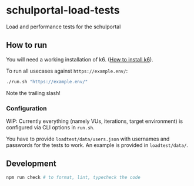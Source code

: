 # schulportal-load-tests

Load and performance tests for the schulportal

## How to run

You will need a working installation of k6. ([How to install k6](https://grafana.com/docs/k6/latest/set-up/install-k6/)).

To run all usecases against `https://example.env/`:
```sh
./run.sh "https://example.env/"
```
Note the trailing slash!

### Configuration

WIP: Currently everything (namely VUs, iterations, target environment) is configured via CLI options in `run.sh`.

You have to provide `loadtest/data/users.json` with usernames and passwords for the tests to work. An example is provided in `loadtest/data/`.

## Development

```sh
npm run check # to format, lint, typecheck the code
```
